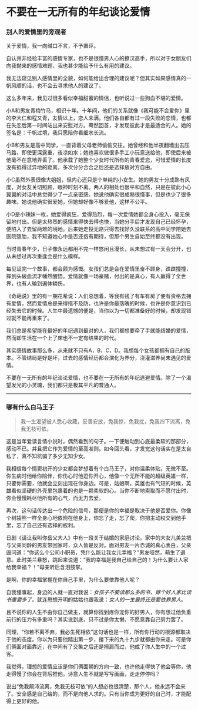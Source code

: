 # 不要在一无所有的年纪谈论爱情

### 别人的爱情里的旁观者

关于爱情，我一向缄口不言，不予置评。

自认并非经验丰富的感情专家，也不是很懂男人心的撩汉高手，所以对于女朋友们向我抛来的感情难题，我也甚少能给予什么有用的建议。

我无法窥见别人感情里的全貌，如何能给出合理的建议呢？但其实如果感情真的一帆风顺的话，也不会去寻求他人的建议了。

这么多年来，我见过很多看似幸福甜蜜的情侣，也听说过一些狗血不堪的爱情。

小A和男友青梅竹马，相识十年。十年间，他们的关系就像《我可能不会爱你》里的李大仁和程又青，友情以上，恋人未满。他们各自都有过一段失败的恋情，也都在失恋后第一时间站出来安慰对方。蓦然回首，才发现彼此才是最适合的人。她的签名是：千帆过境，我只愿陪你看细水长流。

小B和男友是高中同学，一直背着父母老师偷偷交往。她曾经和他半夜翻墙出去压马路，即使更深露重，夜凉如水；她也喜欢做很多手工小玩意送给他，即使后来被他毫不在意地弄丢了。他承载了她整个少女时代所有的青春爱恋，可惜爱情的长度没有抵得过异地的距离，多次分分合合之后还是选择放对方自由。

小C虽然外表很像大姐姐，但内心还只是个单纯的小女生。她的男友十分成熟有风度，对女友关切照顾，眼神时刻不离。两人的相处也很平和自然，只是在彼此小心翼翼的对话中总觉得少了一点亲密感。她说他确实很成熟很懂事，但是也少了很多趣味。她说他确实很爱她，但她却好像不够爱他，这样不公平。

小D是小辣妹一枚，她爱得疯狂，爱得热烈，每一次爱情她都全身心投入，毫无保留地付出。但是太热烈的感情来得快去得也快，当她分手后才发现自己已经怀孕，便陷入了去留两难的境地。后来她走投无路只得去找好久没联系的高中同学陪她去医院堕胎，我不知道她心中是否还抱有期待，但那个男生自始至终都没有出现。

当时青春年少，日子像永远都用不完一样悠闲且漫长，从未想过有一天会分开，也从未想过再次重逢会是什么模样。

每见证完一个故事，都会颇为感慨。女孩们总是会在爱情里奋不顾身，跌跌撞撞，摔到头破血流才幡然醒悟。爱情就像一场豪赌，付出的是真心，有人赢得了全世界，也有人输到遍体鳞伤。

《奇葩说》里的有一期花希说：人们总想着，等我有钱了有车有房了便有资格去拥有爱情，然而爱情总是来得措不及防，也许是你最落魄的时候，也许是你意识到已经失去它的时候。人生中最遗憾的便是，当你以为一切都准备好的时候，却发现错过就不能再重来了。

我们总是希望能在最好的年纪遇到最对的人，我们都想要牵了手就能结婚的爱情，然而却生活在一个上了床也不一定有结果的时代。

其实感情故事那么多，从来就不只有A，B，C，D。我想每个女孩都拥有自己的版本。不管结局是好是坏，过去的感情经历都会演化为养分，浇灌滋养尚未遇见的爱情。

不要在一无所有的年纪谈论爱情，也不要在一无所有的年纪逃避爱情。除了一个渴望发光的小灵魂，我们都只是极其平凡的普通人。

---

### 哪有什么白马王子

> 我一生渴望被人悉心收藏，妥善安放，免我惊，免我扰，免我四下流离，免我无枝可依。

这是当年爱读言情小说时，偶然看到的句子。一下便触动到心底最柔软的那部分，感动不已。并且把它作为爱情的至高准则。如今回头看，才发觉这句话实在是太自私了，真不知坑骗了多少无知少女。

我相信每个情窦初开的少女都会梦想着有个白马王子，对你温柔体贴，无微不至。你生病时他给你陪伴，你伤心时他逗你开心，他像一个无所不能的超级英雄一样，只要你需要，他就会立刻出现在你身边。可是，姑娘啊，英雄也有气短的时候，英雄看似坚硬的外壳里包裹着的也是一颗柔软的心。当你不断地索取而不愿付出时，你会慢慢耗尽他所有的心气，而无力去爱。

再次，这句话传达出一个危险的信号，那便是你的幸福是取决于他是否爱你。你像个树袋熊一样全身心地依附在他身上，你忘了走，忘了爬，你把主动权交到他手里，忘了自己还有选择的权利。

日剧《请让我叫你岳父大人》中有一段关于结婚的家庭讨论。家中的大女儿美兰把与父亲同龄的男友带回家时，众人皆是反对。面对男友一片赤诚的真心表白，父亲逼问道：“你这么个公司小职员，凭什么能让我女儿幸福？”男友哑然，萌生了退意。此时美兰暴怒，跳起来说道：“我的幸福是我自己给自己的！为什么要让人家给我幸福？！”母亲听后含泪鼓掌。

是啊，你的幸福掌握在你自己手里，为什么要依靠他人呢？

自我懂事起，身边的人就一直对我说：_女孩子不要读那么多的书，嫁个好人家比读书重要多了_。就连思想开明的姑姑也跟我说：_女人的一生最终还是要依靠男人_。

且不说你的人生不由你自己做主，就算你找到疼你宠你的好男人，你有想过他负重前行的压力有多重吗？其实说到底，只不过是你太懒，不愿意靠自己努力罢了。

同理，“你若不离不弃，我必生死相依”这句话也是一样，所有你行动的根源都取决于他的态度。你以为只要他踏出第一步，接下来的九十九步就都由你来走。可是你们俩面对面靠近，在中间有了交集之后还是擦肩而过，他成了你人生中的一个过客。

我觉得，理想的爱情应该是你们俩面朝的方向一致，也许他走得快了他会等你，他走得慢了你会在背后推他。诗意人生不就是写写画画，走走停停吗？

说出“免我颠沛流离，免我无枝可依”的人想必也很清楚，那个人，他永远不会来了。安全感是自己给的，而不是向他人求的。只有当你成为更好的自己时，才能配得上更好的他。



